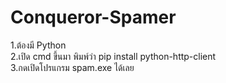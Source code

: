 # Conqueror-Spamer
1.ต้องมี Python <br>
2.เปิด cmd ขึ้นมา พิมพ์ว่า pip install python-http-client <br> 
3.กดเปิดโปรแกรม spam.exe ได้เลย 
